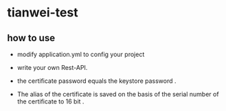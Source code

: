# tianwei-test

## how to use 

* modify application.yml to config your project

* write your own Rest-API.

* the certificate password equals the keystore password . 

* The alias of the certificate is saved on the basis of the serial number of the certificate to 16 bit .
  
 